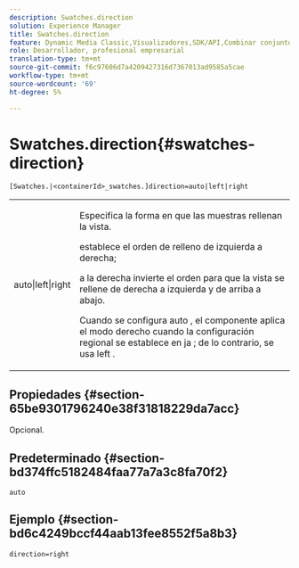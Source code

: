 ```yaml
---
description: Swatches.direction
solution: Experience Manager
title: Swatches.direction
feature: Dynamic Media Classic,Visualizadores,SDK/API,Combinar conjuntos de medios
role: Desarrollador, profesional empresarial
translation-type: tm+mt
source-git-commit: f6c97606d7a4209427316d7367013ad9585a5cae
workflow-type: tm+mt
source-wordcount: '69'
ht-degree: 5%

---
```



# Swatches.direction{#swatches-direction}

`[Swatches.|<containerId>_swatches.]direction=auto|left|right`

<table id="table_B4B930A32C0742F4932BF071B9EEA9F4"> 
 <tbody> 
  <tr> 
   <td> <p> <span class="codeph"> auto|left|right  </span> </p> </td> 
   <td> <p> Especifica la forma en que las muestras rellenan la vista. </p> <p> <span class="codeph"> establece el  </span> orden de relleno de izquierda a derecha; </p> <p> <span class="codeph"> a la derecha  </span> invierte el orden para que la vista se rellene de derecha a izquierda y de arriba a abajo. </p> <p>Cuando se configura <span class="codeph"> auto </span>, el componente aplica el modo <span class="codeph"> derecho </span> cuando la configuración regional se establece en <span class="codeph"> ja </span>; de lo contrario, se usa left . </p> </td> 
  </tr> 
 </tbody> 
</table>

## Propiedades {#section-65be9301796240e38f31818229da7acc}

Opcional.

## Predeterminado {#section-bd374ffc5182484faa77a7a3c8fa70f2}

`auto`

## Ejemplo {#section-bd6c4249bccf44aab13fee8552f5a8b3}

`direction=right`
